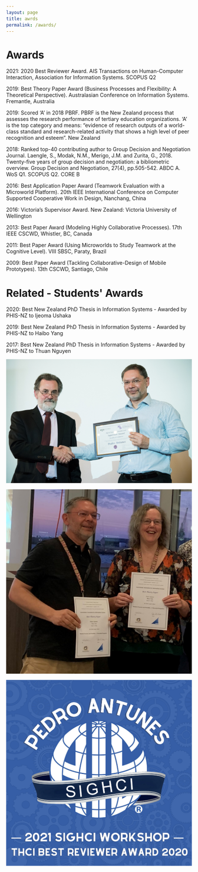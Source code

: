 ```yaml
---
layout: page
title: awrds
permalink: /awards/
---
```


# Awards

2021: 2020 Best Reviewer Award. AIS Transactions on Human-Computer Interaction, Association for Information Systems. SCOPUS Q2

2019: Best Theory Paper Award (Business Processes and Flexibility: A Theoretical Perspective). Australasian Conference on Information Systems. Fremantle, Australia

2019: Scored ‘A’ in 2018 PBRF. PBRF is the New Zealand process that assesses the research performance of tertiary education organizations. ‘A’ is the top category and means: “evidence of research outputs of a world-class standard and research-related activity that shows a high level of peer recognition and esteem”. New Zealand

2018: Ranked top-40 contributing author to Group Decision and Negotiation Journal. Laengle, S., Modak, N.M., Merigo, J.M. and Zurita, G., 2018. Twenty-five years of group decision and negotiation: a bibliometric overview. Group Decision and Negotiation, 27(4), pp.505-542. ABDC A. WoS Q1. SCOPUS Q2. CORE B

2016: Best Application Paper Award (Teamwork Evaluation with a Microworld Platform). 20th IEEE International Conference on Computer Supported Cooperative Work in Design, Nanchang, China

2016: Victoria’s Supervisor Award. New Zealand: Victoria University of Wellington

2013: Best Paper Award (Modeling Highly Collaborative Processes). 17th IEEE CSCWD, Whistler, BC, Canada

2011: Best Paper Award (Using Microworlds to Study Teamwork at the Cognitive Level). VIII SBSC, Paraty, Brazil

2009: Best Paper Award (Tackling Collaborative-Design of Mobile Prototypes). 13th CSCWD, Santiago, Chile



# Related - Students' Awards


2020: Best New Zealand PhD Thesis in Information Systems - Awarded by PHIS-NZ to Ijeoma Ushaka

2019: Best New Zealand PhD Thesis in Information Systems - Awarded by PHIS-NZ to Haibo Yang

2017: Best New Zealand PhD Thesis in Information Systems - Awarded by PHIS-NZ to Thuan Nguyen

![photo](/assets/img/supervisor-award.jpg "Title")

![photo](/assets/img/acis-award.jpg "Title")

![photo](/assets/img/thci-award.jpg "Best Reviewer Award")
